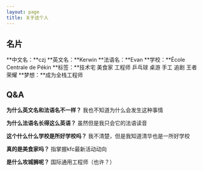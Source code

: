 ```yaml
---
layout: page
title: 关于这个人
---
```


## 名片

**中文名：**czj
**英文名：**Kerwin
**法语名：**Evan
**学校：**École Centrale de Pékin
**标签：**技术宅 美食家 工程师 乒乓球 桌游 手工 追剧 王者荣耀
**梦想：**成为全栈工程师

## Q&A

**为什么英文名和法语名不一样？**
我也不知道为什么会发生这种事情

**为什么法语名长得这么英语？**
虽然但是我只会它的法语读音

**这个什么什么学校是所好学校吗？**
我不清楚，但是我知道清华也是一所好学校

**真的是美食家吗？**
指掌握kfc最新活动动向

**是什么攻城狮呢？**
国际通用工程师（也许？）

